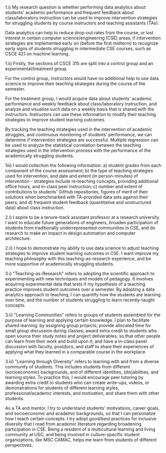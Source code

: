 1.i)
My research question is whether performing data analytics about students' academic performance and frequent feedback about class/laboratory instruction can be used to improve intervention strategies for struggling students by course instructors and teaching assistants (TAs).

Data analytics can help to reduce drop-out rates from the course, or lost interest in certain computer science/engineering (CSE) areas, if intervention strategies are implemented early on (before the first midterm) to recognize early signs of students struggling in intermediate CSE courses, such as CSCE 421 on machine learning.

1.ii)
Firstly, the sections of CSCE 315 are split into a control group and an experimental/treatment group.

For the control group, instructors would have no additional help to use data science to improve their teaching strategies during the course of the semester.

For the treatment group, I would acquire data about students' academic performance and weekly feedback about class/laboratory instruction, and analyze and visualize such data on a weekly basis that is shared with the instructors. Instructors can use these information to modify their teaching strategies to improve student learning outcomes.

By tracking the teaching strategies used in the intervention of academic struggles, and continuous monitoring of students' performance, we can determine if intervention strategies are successful. Multiple regression can be used to analyze the statistical correlation between the teaching strategies used in the intervention process with the performance of the academically struggling students.

1iii)
I would collection the following information:
a) student grades from each component of the course assessment;
b) the type of teaching strategies used for intervention, and date and extent (in person-minutes) of intervention - strategies include re-teaching concepts, providing additional office hours, and in-class peer instruction;
c) number and extent of contributions to students' GitHub repositories, figures of merit of their solutions when benchmarked with TA-provided data sets against their peers; and
d) frequent student feedback (quantitative and unstructured data) about class instruction.

2.i)
I aspire to be a tenure-track assistant professor at a research university. I want to educate future generations of engineers, broaden participation of students from traditionally underrepresented communities in CSE, and do research to make an impact in design automation and computer architecture.

2.ii)
I hope to demonstrate my ability to use data science to adjust teaching strategies to improve student learning outcomes in CSE. I want improve my teaching philosophy with this teaching-as-research experience, and be more supportive of academically struggling students.

3.i)
"Teaching-as-Research" refers to adopting the scientific approach to experimenting with new techniques and models of pedagogy. It involves acquiring experimental data that tests if my hypothesis of a teaching practice improves student outcomes over a semester. By adopting a data analytics approach to teaching, I can quantify how the students are learning over time, and the number of students struggling to learn recently-taught concepts.

3.ii)
"Learning Communities" refers to groups of students assembled for the purpose of learning and applying certain knowledge. I plan to facilitate shared learning: by assigning group projects; provide allocated time for small group discussion during classes; award extra credit to students who open source their study notes and project deliverables, so that other people can learn from their work and build upon it; and have a in-class panel discussion with faculty, postdocs, and staff to share their experiences of applying what they learned in a comparable course in the workplace.

3.iii)
"Learning through Diversity" refers to learning with and from a diverse community of students. This includes students from different (socioeconomic) backgrounds, and of different identities, (dis)abilities, and learning styles. To practice this, I would encourage peer tutoring by awarding extra credit to students who can create write-ups, videos, or demonstrations for students of different learning styles, professional/academic interests, and motivation, and share them with other students.

As a TA and mentor, I try to understand students' motivations, career goals, and socioeconomic and academic backgrounds, so that I can personalize how I teach certain concepts. I try adopt good/best practices for inclusive diversity that I read from academic literature regarding broadening participation in CSE. Being a resident of a multicultural learning and living community at USC, and being involved in culture-specific student organizations, like MSC CAMAC, helps me learn from students of different perspectives.

